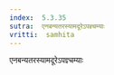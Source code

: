 ```yaml
---
index:  5.3.35
sutra:  एनबन्यतरस्यामदूरेऽपज्ञ्चम्याः
vritti:  samhita 
---
```


एनबन्यतरस्यामदूरेऽपज्ञ्चम्याः

